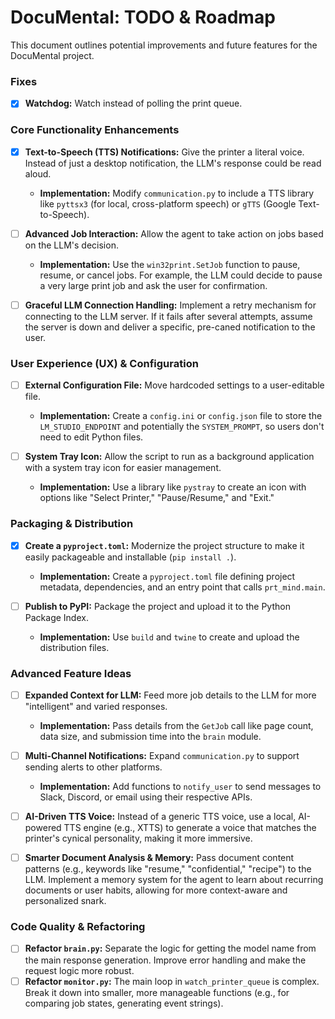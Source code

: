 # DocuMental: TODO & Roadmap

This document outlines potential improvements and future features for the DocuMental project.

### Fixes

- [X] **Watchdog:** Watch instead of polling the print queue.

### Core Functionality Enhancements

- [x] **Text-to-Speech (TTS) Notifications:** Give the printer a literal voice. Instead of just a desktop notification, the LLM's response could be read aloud.
    - **Implementation:** Modify `communication.py` to include a TTS library like `pyttsx3` (for local, cross-platform speech) or `gTTS` (Google Text-to-Speech).

- [ ] **Advanced Job Interaction:** Allow the agent to take action on jobs based on the LLM's decision.
    - **Implementation:** Use the `win32print.SetJob` function to pause, resume, or cancel jobs. For example, the LLM could decide to pause a very large print job and ask the user for confirmation.
- [ ] **Graceful LLM Connection Handling:** Implement a retry mechanism for connecting to the LLM server. If it fails after several attempts, assume the server is down and deliver a specific, pre-caned notification to the user.

### User Experience (UX) & Configuration

- [ ] **External Configuration File:** Move hardcoded settings to a user-editable file.
    - **Implementation:** Create a `config.ini` or `config.json` file to store the `LM_STUDIO_ENDPOINT` and potentially the `SYSTEM_PROMPT`, so users don't need to edit Python files.

- [ ] **System Tray Icon:** Allow the script to run as a background application with a system tray icon for easier management.
    - **Implementation:** Use a library like `pystray` to create an icon with options like "Select Printer," "Pause/Resume," and "Exit."

### Packaging & Distribution

- [X] **Create a `pyproject.toml`:** Modernize the project structure to make it easily packageable and installable (`pip install .`).
    - **Implementation:** Create a `pyproject.toml` file defining project metadata, dependencies, and an entry point that calls `prt_mind.main`.

- [ ] **Publish to PyPI:** Package the project and upload it to the Python Package Index.
    - **Implementation:** Use `build` and `twine` to create and upload the distribution files.

### Advanced Feature Ideas

- [ ] **Expanded Context for LLM:** Feed more job details to the LLM for more "intelligent" and varied responses.
    - **Implementation:** Pass details from the `GetJob` call like page count, data size, and submission time into the `brain` module.

- [ ] **Multi-Channel Notifications:** Expand `communication.py` to support sending alerts to other platforms.
    - **Implementation:** Add functions to `notify_user` to send messages to Slack, Discord, or email using their respective APIs.
- [ ] **AI-Driven TTS Voice:** Instead of a generic TTS voice, use a local, AI-powered TTS engine (e.g., XTTS) to generate a voice that matches the printer's cynical personality, making it more immersive.
- [ ] **Smarter Document Analysis & Memory:** Pass document content patterns (e.g., keywords like "resume," "confidential," "recipe") to the LLM. Implement a memory system for the agent to learn about recurring documents or user habits, allowing for more context-aware and personalized snark.

### Code Quality & Refactoring

- [ ] **Refactor `brain.py`:** Separate the logic for getting the model name from the main response generation. Improve error handling and make the request logic more robust.
- [ ] **Refactor `monitor.py`:** The main loop in `watch_printer_queue` is complex. Break it down into smaller, more manageable functions (e.g., for comparing job states, generating event strings).
